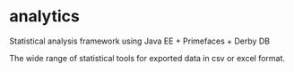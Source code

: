 # analytics
Statistical analysis framework using Java EE + Primefaces + Derby DB

The wide range of statistical tools for exported data in csv or excel format.
